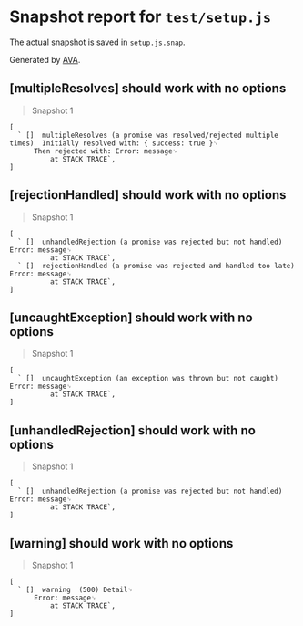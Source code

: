 # Snapshot report for `test/setup.js`

The actual snapshot is saved in `setup.js.snap`.

Generated by [AVA](https://ava.li).

## [multipleResolves] should work with no options

> Snapshot 1

    [
      ` []  multipleResolves (a promise was resolved/rejected multiple times)  Initially resolved with: { success: true }␊
          Then rejected with: Error: message␊
              at STACK TRACE`,
    ]

## [rejectionHandled] should work with no options

> Snapshot 1

    [
      ` []  unhandledRejection (a promise was rejected but not handled)  Error: message␊
              at STACK TRACE`,
      ` []  rejectionHandled (a promise was rejected and handled too late)  Error: message␊
              at STACK TRACE`,
    ]

## [uncaughtException] should work with no options

> Snapshot 1

    [
      ` []  uncaughtException (an exception was thrown but not caught)  Error: message␊
              at STACK TRACE`,
    ]

## [unhandledRejection] should work with no options

> Snapshot 1

    [
      ` []  unhandledRejection (a promise was rejected but not handled)  Error: message␊
              at STACK TRACE`,
    ]

## [warning] should work with no options

> Snapshot 1

    [
      ` []  warning  (500) Detail␊
          Error: message␊
              at STACK TRACE`,
    ]
